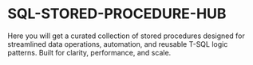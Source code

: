 # SQL-STORED-PROCEDURE-HUB
Here you will get a curated collection of stored procedures designed for streamlined data operations, automation, and reusable T-SQL logic patterns. Built for clarity, performance, and scale.
